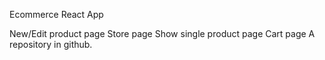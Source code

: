 Ecommerce React App

New/Edit product page
Store page
Show single product page
Cart page
A repository in github.